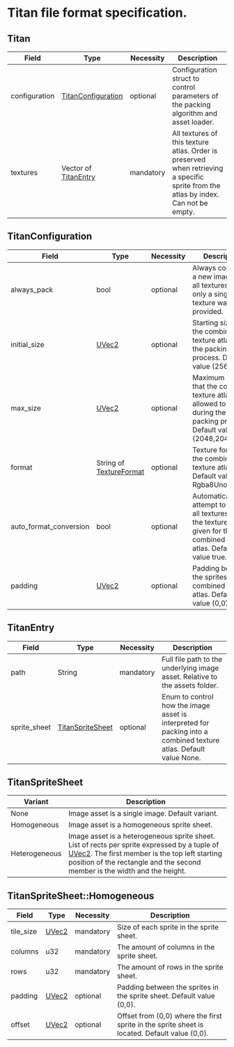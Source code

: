 # Titan file format specification.

## Titan
| Field         | Type                   | Necessity | Description |
|---------------|------------------------|-----------|-------------|
| configuration | [TitanConfiguration]   | optional  | Configuration struct to control parameters of the packing algorithm and asset loader. |
| textures      | Vector of [TitanEntry] | mandatory | All textures of this texture atlas. Order is preserved when retrieving a specific sprite from the atlas by index. Can not be empty. |

## TitanConfiguration
| Field                  | Type                       | Necessity | Description |
|------------------------|----------------------------|-----------|-------------|
| always_pack            | bool                       | optional  | Always construct a new image from all textures even if only a single texture was provided. |
| initial_size           | [UVec2]                    | optional  | Starting size of the combined texture atlas for the packing process. Default value (256,256). |
| max_size               | [UVec2]                    | optional  | Maximum size that the combined texture atlas is allowed to grow to during the packing process. Default value (2048,2048). |
| format                 | String of [TextureFormat]  | optional  | Texture format of the combined texture atlas. Default value Rgba8UnormSrgb. |
| auto_format_conversion | bool                       | optional  | Automatically attempt to convert all textures into the texture format given for the combined texture atlas. Default value true. |
| padding                | [UVec2]                    | optional  | Padding between the sprites in the combined texture atlas. Default value (0,0). |

## TitanEntry
| Field        | Type               | Necessity | Description |
|--------------|--------------------|-----------|-------------|
| path         | String             | mandatory | Full file path to the underlying image asset. Relative to the assets folder. |
| sprite_sheet | [TitanSpriteSheet] | optional  | Enum to control how the image asset is interpreted for packing into a combined texture atlas. Default value None. |

## TitanSpriteSheet
| Variant       | Description |
|---------------|-------------|
| None          | Image asset is a single image. Default variant. |
| Homogeneous   | Image asset is a homogeneous sprite sheet. |
| Heterogeneous | Image asset is a heterogeneous sprite sheet. List of rects per sprite expressed by a tuple of [UVec2]. The first member is the top left starting position of the rectangle and the second member is the width and the height.|

## TitanSpriteSheet::Homogeneous
| Field     | Type     | Necessity | Description |
|-----------|----------|-----------|-------------|
| tile_size | [UVec2]  | mandatory | Size of each sprite in the sprite sheet. |
| columns   | u32      | mandatory | The amount of columns in the sprite sheet. |
| rows      | u32      | mandatory | The amount of rows in the sprite sheet. |
| padding   | [UVec2]  | optional  | Padding between the sprites in the sprite sheet. Default value (0,0). |
| offset    | [UVec2]  | optional  | Offset from (0,0) where the first sprite in the sprite sheet is located. Default value (0,0). |

[TitanConfiguration]: #titanconfiguration
[TitanEntry]: #titanentry
[UVec2]: https://docs.rs/bevy/latest/bevy/math/struct.UVec2.html
[TextureFormat]: https://docs.rs/bevy/latest/bevy/render/render_resource/enum.TextureFormat.html
[TitanSpriteSheet]: #titanspritesheet